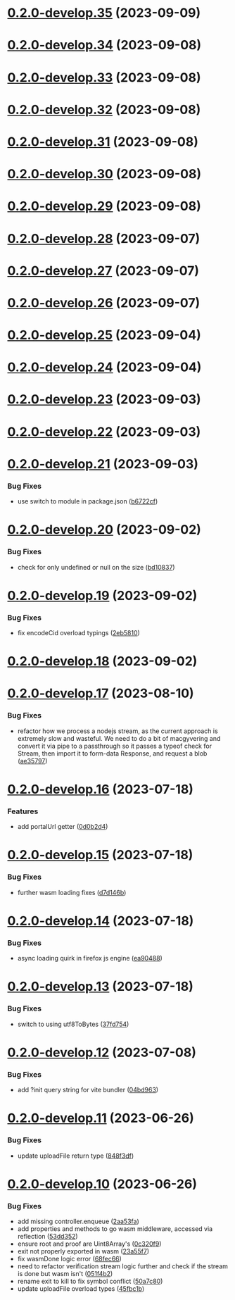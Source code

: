 # [0.2.0-develop.35](https://git.lumeweb.com/LumeWeb/libportal/compare/v0.2.0-develop.34...v0.2.0-develop.35) (2023-09-09)

# [0.2.0-develop.34](https://git.lumeweb.com/LumeWeb/libportal/compare/v0.2.0-develop.33...v0.2.0-develop.34) (2023-09-08)

# [0.2.0-develop.33](https://git.lumeweb.com/LumeWeb/libportal/compare/v0.2.0-develop.32...v0.2.0-develop.33) (2023-09-08)

# [0.2.0-develop.32](https://git.lumeweb.com/LumeWeb/libportal/compare/v0.2.0-develop.31...v0.2.0-develop.32) (2023-09-08)

# [0.2.0-develop.31](https://git.lumeweb.com/LumeWeb/libportal/compare/v0.2.0-develop.30...v0.2.0-develop.31) (2023-09-08)

# [0.2.0-develop.30](https://git.lumeweb.com/LumeWeb/libportal/compare/v0.2.0-develop.29...v0.2.0-develop.30) (2023-09-08)

# [0.2.0-develop.29](https://git.lumeweb.com/LumeWeb/libportal/compare/v0.2.0-develop.28...v0.2.0-develop.29) (2023-09-08)

# [0.2.0-develop.28](https://git.lumeweb.com/LumeWeb/libportal/compare/v0.2.0-develop.27...v0.2.0-develop.28) (2023-09-07)

# [0.2.0-develop.27](https://git.lumeweb.com/LumeWeb/libportal/compare/v0.2.0-develop.26...v0.2.0-develop.27) (2023-09-07)

# [0.2.0-develop.26](https://git.lumeweb.com/LumeWeb/libportal/compare/v0.2.0-develop.25...v0.2.0-develop.26) (2023-09-07)

# [0.2.0-develop.25](https://git.lumeweb.com/LumeWeb/libportal/compare/v0.2.0-develop.24...v0.2.0-develop.25) (2023-09-04)

# [0.2.0-develop.24](https://git.lumeweb.com/LumeWeb/libportal/compare/v0.2.0-develop.23...v0.2.0-develop.24) (2023-09-04)

# [0.2.0-develop.23](https://git.lumeweb.com/LumeWeb/libportal/compare/v0.2.0-develop.22...v0.2.0-develop.23) (2023-09-03)

# [0.2.0-develop.22](https://git.lumeweb.com/LumeWeb/libportal/compare/v0.2.0-develop.21...v0.2.0-develop.22) (2023-09-03)

# [0.2.0-develop.21](https://git.lumeweb.com/LumeWeb/libportal/compare/v0.2.0-develop.20...v0.2.0-develop.21) (2023-09-03)


### Bug Fixes

* use switch to module in package.json ([b6722cf](https://git.lumeweb.com/LumeWeb/libportal/commit/b6722cf98d347095815532b3923eefb42deb2f0a))

# [0.2.0-develop.20](https://git.lumeweb.com/LumeWeb/libportal/compare/v0.2.0-develop.19...v0.2.0-develop.20) (2023-09-02)


### Bug Fixes

* check for only undefined or null on the size ([bd10837](https://git.lumeweb.com/LumeWeb/libportal/commit/bd108376ba33bb3c6b5c25606c5ed032e292e911))

# [0.2.0-develop.19](https://git.lumeweb.com/LumeWeb/libportal/compare/v0.2.0-develop.18...v0.2.0-develop.19) (2023-09-02)


### Bug Fixes

* fix encodeCid overload typings ([2eb5810](https://git.lumeweb.com/LumeWeb/libportal/commit/2eb5810dec17413ef68f282e9d884bcd867f520d))

# [0.2.0-develop.18](https://git.lumeweb.com/LumeWeb/libportal/compare/v0.2.0-develop.17...v0.2.0-develop.18) (2023-09-02)

# [0.2.0-develop.17](https://git.lumeweb.com/LumeWeb/libportal/compare/v0.2.0-develop.16...v0.2.0-develop.17) (2023-08-10)


### Bug Fixes

* refactor how we process a nodejs stream, as the current approach is extremely slow and wasteful. We need to do a bit of macgyvering and convert it via pipe to a passthrough so it passes a typeof check for Stream, then import it to form-data Response, and request a blob ([ae35797](https://git.lumeweb.com/LumeWeb/libportal/commit/ae35797a2525d23ac9a552d076a9904e68a7a142))

# [0.2.0-develop.16](https://git.lumeweb.com/LumeWeb/libportal/compare/v0.2.0-develop.15...v0.2.0-develop.16) (2023-07-18)


### Features

* add portalUrl getter ([0d0b2d4](https://git.lumeweb.com/LumeWeb/libportal/commit/0d0b2d4799a277c25f39673a10e4351c1991536c))

# [0.2.0-develop.15](https://git.lumeweb.com/LumeWeb/libportal/compare/v0.2.0-develop.14...v0.2.0-develop.15) (2023-07-18)


### Bug Fixes

* further wasm loading fixes ([d7d146b](https://git.lumeweb.com/LumeWeb/libportal/commit/d7d146b78d3737b17baf45bb4dd2dcf8fc7cbe8d))

# [0.2.0-develop.14](https://git.lumeweb.com/LumeWeb/libportal/compare/v0.2.0-develop.13...v0.2.0-develop.14) (2023-07-18)


### Bug Fixes

* async loading quirk in firefox js engine ([ea90488](https://git.lumeweb.com/LumeWeb/libportal/commit/ea9048868a4323da810bf139a083daf3ed5d79f7))

# [0.2.0-develop.13](https://git.lumeweb.com/LumeWeb/libportal/compare/v0.2.0-develop.12...v0.2.0-develop.13) (2023-07-18)


### Bug Fixes

* switch to using utf8ToBytes ([37fd754](https://git.lumeweb.com/LumeWeb/libportal/commit/37fd7543afe5f06e3193e24cb2c3390c848faadb))

# [0.2.0-develop.12](https://git.lumeweb.com/LumeWeb/libportal/compare/v0.2.0-develop.11...v0.2.0-develop.12) (2023-07-08)


### Bug Fixes

* add ?init query string for vite bundler ([04bd963](https://git.lumeweb.com/LumeWeb/libportal/commit/04bd9636a3fc70f5d23b5e61add7fb3d18604d27))

# [0.2.0-develop.11](https://git.lumeweb.com/LumeWeb/libportal/compare/v0.2.0-develop.10...v0.2.0-develop.11) (2023-06-26)


### Bug Fixes

* update uploadFile return type ([848f3df](https://git.lumeweb.com/LumeWeb/libportal/commit/848f3dff9d55e6c08779ae3696c6053d406d2f32))

# [0.2.0-develop.10](https://git.lumeweb.com/LumeWeb/libportal/compare/v0.2.0-develop.9...v0.2.0-develop.10) (2023-06-26)


### Bug Fixes

* add missing controller.enqueue ([2aa53fa](https://git.lumeweb.com/LumeWeb/libportal/commit/2aa53faf00cc7024a24dc97fffaeb855faa4e650))
* add properties and methods to go wasm middleware, accessed via reflection ([53dd352](https://git.lumeweb.com/LumeWeb/libportal/commit/53dd352c95fec8ec266a53c03f19cecbecf8821b))
* ensure root and proof are Uint8Array's ([0c320f9](https://git.lumeweb.com/LumeWeb/libportal/commit/0c320f992bdf269614716b51818ed7063086c01c))
* exit not properly exported in wasm ([23a55f7](https://git.lumeweb.com/LumeWeb/libportal/commit/23a55f772b7dde7712742ee5f47a5fda5bb8afd2))
* fix wasmDone logic error ([68fec66](https://git.lumeweb.com/LumeWeb/libportal/commit/68fec66069721a6dc94027419ddd2cafbc877cbc))
* need to refactor verification stream logic further and check if the stream is done but wasm isn't ([051f4b2](https://git.lumeweb.com/LumeWeb/libportal/commit/051f4b2da75ab2287c99a3514af5d0d4f28017bf))
* rename exit to kill to fix symbol conflict ([50a7c80](https://git.lumeweb.com/LumeWeb/libportal/commit/50a7c803584b57e4e294aca117fc1e8b9a2a09c7))
* update uploadFile overload types ([45fbc1b](https://git.lumeweb.com/LumeWeb/libportal/commit/45fbc1b63d2c19e186d6f21b022fee62be61866a))
